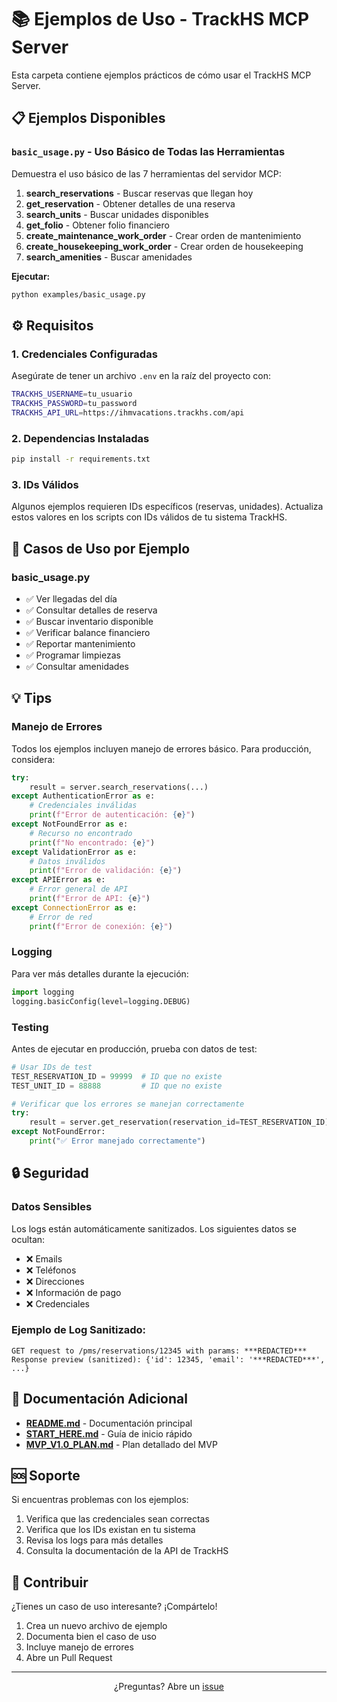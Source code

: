 # 📚 Ejemplos de Uso - TrackHS MCP Server

Esta carpeta contiene ejemplos prácticos de cómo usar el TrackHS MCP Server.

## 📋 Ejemplos Disponibles

### `basic_usage.py` - Uso Básico de Todas las Herramientas

Demuestra el uso básico de las 7 herramientas del servidor MCP:

1. **search_reservations** - Buscar reservas que llegan hoy
2. **get_reservation** - Obtener detalles de una reserva
3. **search_units** - Buscar unidades disponibles
4. **get_folio** - Obtener folio financiero
5. **create_maintenance_work_order** - Crear orden de mantenimiento
6. **create_housekeeping_work_order** - Crear orden de housekeeping
7. **search_amenities** - Buscar amenidades

**Ejecutar:**
```bash
python examples/basic_usage.py
```

## ⚙️ Requisitos

### 1. Credenciales Configuradas

Asegúrate de tener un archivo `.env` en la raíz del proyecto con:

```bash
TRACKHS_USERNAME=tu_usuario
TRACKHS_PASSWORD=tu_password
TRACKHS_API_URL=https://ihmvacations.trackhs.com/api
```

### 2. Dependencias Instaladas

```bash
pip install -r requirements.txt
```

### 3. IDs Válidos

Algunos ejemplos requieren IDs específicos (reservas, unidades). Actualiza estos valores en los scripts con IDs válidos de tu sistema TrackHS.

## 🎯 Casos de Uso por Ejemplo

### basic_usage.py

- ✅ Ver llegadas del día
- ✅ Consultar detalles de reserva
- ✅ Buscar inventario disponible
- ✅ Verificar balance financiero
- ✅ Reportar mantenimiento
- ✅ Programar limpiezas
- ✅ Consultar amenidades

## 💡 Tips

### Manejo de Errores

Todos los ejemplos incluyen manejo de errores básico. Para producción, considera:

```python
try:
    result = server.search_reservations(...)
except AuthenticationError as e:
    # Credenciales inválidas
    print(f"Error de autenticación: {e}")
except NotFoundError as e:
    # Recurso no encontrado
    print(f"No encontrado: {e}")
except ValidationError as e:
    # Datos inválidos
    print(f"Error de validación: {e}")
except APIError as e:
    # Error general de API
    print(f"Error de API: {e}")
except ConnectionError as e:
    # Error de red
    print(f"Error de conexión: {e}")
```

### Logging

Para ver más detalles durante la ejecución:

```python
import logging
logging.basicConfig(level=logging.DEBUG)
```

### Testing

Antes de ejecutar en producción, prueba con datos de test:

```python
# Usar IDs de test
TEST_RESERVATION_ID = 99999  # ID que no existe
TEST_UNIT_ID = 88888         # ID que no existe

# Verificar que los errores se manejan correctamente
try:
    result = server.get_reservation(reservation_id=TEST_RESERVATION_ID)
except NotFoundError:
    print("✅ Error manejado correctamente")
```

## 🔒 Seguridad

### Datos Sensibles

Los logs están automáticamente sanitizados. Los siguientes datos se ocultan:

- ❌ Emails
- ❌ Teléfonos
- ❌ Direcciones
- ❌ Información de pago
- ❌ Credenciales

### Ejemplo de Log Sanitizado:

```
GET request to /pms/reservations/12345 with params: ***REDACTED***
Response preview (sanitized): {'id': 12345, 'email': '***REDACTED***', ...}
```

## 📖 Documentación Adicional

- **[README.md](../README.md)** - Documentación principal
- **[START_HERE.md](../START_HERE.md)** - Guía de inicio rápido
- **[MVP_V1.0_PLAN.md](../MVP_V1.0_PLAN.md)** - Plan detallado del MVP

## 🆘 Soporte

Si encuentras problemas con los ejemplos:

1. Verifica que las credenciales sean correctas
2. Verifica que los IDs existan en tu sistema
3. Revisa los logs para más detalles
4. Consulta la documentación de la API de TrackHS

## 🤝 Contribuir

¿Tienes un caso de uso interesante? ¡Compártelo!

1. Crea un nuevo archivo de ejemplo
2. Documenta bien el caso de uso
3. Incluye manejo de errores
4. Abre un Pull Request

---

<p align="center">
  ¿Preguntas? Abre un <a href="https://github.com/tu-org/trackhs-mcp-server/issues">issue</a>
</p>

